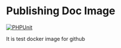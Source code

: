 # Publishing Doc Image
[![PHPUnit](https://github.com/sergiy-decima/publishing-doc-image/actions/workflows/phpunit.yml/badge.svg)](https://github.com/sergiy-decima/publishing-doc-image/actions/workflows/phpunit.yml)

It is test docker image for github

